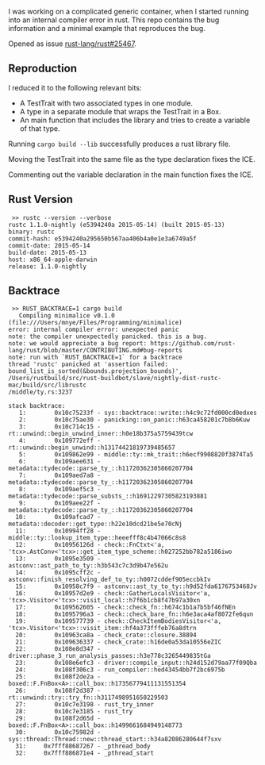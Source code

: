 I was working on a complicated generic container, when I started running into an
internal compiler error in rust. This repo contains the bug information and
a minimal example that reproduces the bug.

Opened as issue
[rust-lang/rust#25467](https://github.com/rust-lang/rust/issues/25467).

## Reproduction

I reduced it to the following relevant bits:
 * A TestTrait with two associated types in one module.
 * A type in a separate module that wraps the TestTrait in a Box.
 * An main function that includes the library and tries to create a variable of
   that type.

Running `cargo build --lib` successfully produces a rust library file.

Moving the TestTrait into the same file as the type declaration fixes the ICE.

Commenting out the variable declaration in the main function fixes the ICE.

## Rust Version
     >> rustc --version --verbose
    rustc 1.1.0-nightly (e5394240a 2015-05-14) (built 2015-05-13)
    binary: rustc
    commit-hash: e5394240a295650b567aa406b4a0e1e3a6749a5f
    commit-date: 2015-05-14
    build-date: 2015-05-13
    host: x86_64-apple-darwin
    release: 1.1.0-nightly

## Backtrace
     >> RUST_BACKTRACE=1 cargo build
       Compiling minimalice v0.1.0 (file:///Users/mnye/Files/Programming/minimalice)
    error: internal compiler error: unexpected panic
    note: the compiler unexpectedly panicked. this is a bug.
    note: we would appreciate a bug report: https://github.com/rust-lang/rust/blob/master/CONTRIBUTING.md#bug-reports
    note: run with `RUST_BACKTRACE=1` for a backtrace
    thread 'rustc' panicked at 'assertion failed: bound_list_is_sorted(&bounds.projection_bounds)', /Users/rustbuild/src/rust-buildbot/slave/nightly-dist-rustc-mac/build/src/librustc
    /middle/ty.rs:3237

    stack backtrace:
       1:        0x10c75233f - sys::backtrace::write::h4c9c72fd000cd0edxes
       2:        0x10c75ae30 - panicking::on_panic::h63ca458201c7b8b6Kuw
       3:        0x10c714c15 - rt::unwind::begin_unwind_inner::h0e18b375a5759439tcw
       4:        0x109772eff - rt::unwind::begin_unwind::h13174421819739485657
       5:        0x109862e99 - middle::ty::mk_trait::h6ecf9908820f3874Ta5
       6:        0x109aee631 - metadata::tydecode::parse_ty_::h11720362305860207704
       7:        0x109aed7a8 - metadata::tydecode::parse_ty_::h11720362305860207704
       8:        0x109aef5c3 - metadata::tydecode::parse_substs_::h16912297305823193881
       9:        0x109aee22f - metadata::tydecode::parse_ty_::h11720362305860207704
      10:        0x109afcad7 - metadata::decoder::get_type::h22e10dcd21be5e70cNj
      11:        0x10994ff28 - middle::ty::lookup_item_type::heeefff8c4b47066c8s8
      12:        0x10956126d - check::FnCtxt<'a, 'tcx>.AstConv<'tcx>::get_item_type_scheme::h027252bb782a5186iwo
      13:        0x1095e3509 - astconv::ast_path_to_ty::h3b543c7c3d9b47e562u
      14:        0x1095cff2c - astconv::finish_resolving_def_to_ty::h0072cddef905eccbkIv
      15:        0x10958c7f9 - astconv::ast_ty_to_ty::h9d52fda6176753468Jv
      16:        0x10957d2e9 - check::GatherLocalsVisitor<'a, 'tcx>.Visitor<'tcx>::visit_local::h7f6b1cb8f47b97a30xn
      17:        0x109562605 - check::check_fn::h674c1b1a7b5bf46fNEn
      18:        0x1095796a3 - check::check_bare_fn::h6e3aca4af8072fe6qun
      19:        0x109577739 - check::CheckItemBodiesVisitor<'a, 'tcx>.Visitor<'tcx>::visit_item::hf4a373fffeb76a8dtrn
      20:        0x10963ca8a - check_crate::closure.38894
      21:        0x109636337 - check_crate::h16de0a53da10556eZIC
      22:        0x108e8d347 - driver::phase_3_run_analysis_passes::h3e778c3265449835tGa
      23:        0x108e6efc3 - driver::compile_input::h24d152d79aa77f09Qba
      24:        0x108f306c3 - run_compiler::hed43454bb7f2bc6975b
      25:        0x108f2de2a - boxed::F.FnBox<A>::call_box::h17356779411131551354
      26:        0x108f2d387 - rt::unwind::try::try_fn::h3117498951650229503
      27:        0x10c7e3198 - rust_try_inner
      28:        0x10c7e3185 - rust_try
      29:        0x108f2d65d - boxed::F.FnBox<A>::call_box::h1499661684949148773
      30:        0x10c75982d - sys::thread::Thread::new::thread_start::h34a82086280644f7sxv
      31:     0x7fff88687267 - _pthread_body
      32:     0x7fff886871e4 - _pthread_start
